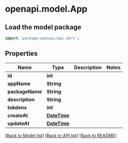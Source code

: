 # openapi.model.App

## Load the model package
```dart
import 'package:openapi/api.dart';
```

## Properties
Name | Type | Description | Notes
------------ | ------------- | ------------- | -------------
**id** | **int** |  | 
**appName** | **String** |  | 
**packageName** | **String** |  | 
**description** | **String** |  | 
**tokdens** | **int** |  | 
**createAt** | [**DateTime**](DateTime.md) |  | 
**updateAt** | [**DateTime**](DateTime.md) |  | 

[[Back to Model list]](../README.md#documentation-for-models) [[Back to API list]](../README.md#documentation-for-api-endpoints) [[Back to README]](../README.md)


